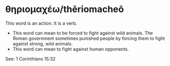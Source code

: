 # θηριομαχέω/thēriomacheō

This word is an action. It is a verb.

* This word can mean to be forced to fight against wild animals. The Roman government sometimes punished people by forcing them to fight against strong, wild animals.
* This word can mean to fight against human opponents.

See: 1 Corinthians 15:32
